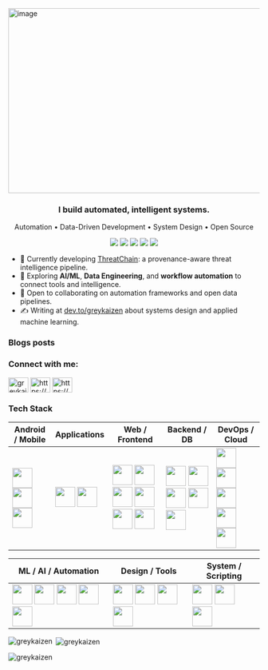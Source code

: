 <img width="1220" height="370" alt="image" src="https://github.com/user-attachments/assets/a5a1c8d4-08ea-473c-bbca-a827c1672423" />

<!--
**greykaizen/greykaizen** is a ✨ _special_ ✨ repository because its `README.md` (this file) appears on your GitHub profile.

Here are some ideas to get you started:

- 🔭 I’m currently working on ...
- 🌱 I’m currently learning ...
- 👯 I’m looking to collaborate on ...
- 🤔 I’m looking for help with ...
- 💬 Ask me about ...
- 📫 How to reach me: ...
- 😄 Pronouns: ...
- ⚡ Fun fact: ...
<h1 align="center">Hi 👋, I'm Syed Ali</h1>
-->
<h3 align="center">I build automated, intelligent systems.</h3>
<p align="center">
Automation • Data-Driven Development • System Design • Open Source
</p>

<p align="center">
  <a href="https://linkedin.com/in/greykaizen"><img src="https://img.shields.io/badge/-LinkedIn-0077B5?style=flat-square&logo=linkedin&logoColor=white" /></a>
  <a href="https://twitter.com/greykaizen"><img src="https://img.shields.io/badge/-Twitter-1DA1F2?style=flat-square&logo=twitter&logoColor=white" /></a>
  <a href="mailto:hello@greykaizen.com"><img src="https://img.shields.io/badge/-Email-D14836?style=flat-square&logo=gmail&logoColor=white" /></a>
  <a href="https://greykaizen.dev"><img src="https://img.shields.io/badge/-Portfolio-FF5722?style=flat-square&logo=google-chrome&logoColor=white" /></a>
  <a href="https://dev.to/greykaizen"><img src="https://img.shields.io/badge/-Blog-FFA500?style=flat-square&logo=rss&logoColor=white" /></a>
</p>

- 🧠 Currently developing [ThreatChain](https://github.com/greykaizen/ThreatChain): a provenance-aware threat intelligence pipeline.  
- 🧩 Exploring **AI/ML**, **Data Engineering**, and **workflow automation** to connect tools and intelligence.  
- 🤝 Open to collaborating on automation frameworks and open data pipelines.  
- ✍️ Writing at [dev.to/greykaizen](https://dev.to/greykaizen) about systems design and applied machine learning.
<!--

<h3 align="center">i develop softwares, automate workflows and design </h3>

- 🔭 I’m currently working on [ThreatChain](https://github.com/greykaizen/ThreatChain)

- 🌱 I’m currently learning **AI/ML, DataScience, Automating Workflows.**

- 👯 I’m looking to collaborate on [tur](https://github.com/greykaizen/tur)

- 📝 I regularly write articles on [https://dev.to/greykaizen](https://dev.to/greykaizen)
-->
### Blogs posts
<!-- BLOG-POST-LIST:START -->
<!-- BLOG-POST-LIST:END -->

<h3 align="left">Connect with me:</h3>
<p align="left">
<a href="https://github.com/greykaizen" target="blank"><img align="center" src="https://raw.githubusercontent.com/rahuldkjain/github-profile-readme-generator/master/src/images/icons/Social/github.svg" alt="greykaizen" height="30" width="40" /></a>
<a href="https://dev.to/https://dev.to/greykaizen" target="blank"><img align="center" src="https://raw.githubusercontent.com/rahuldkjain/github-profile-readme-generator/master/src/images/icons/Social/devto.svg" alt="https://dev.to/greykaizen" height="30" width="40" /></a>
<a href="https://linkedin.com/in/https://www.linkedin.com/in/alisyed107/" target="blank"><img align="center" src="https://raw.githubusercontent.com/rahuldkjain/github-profile-readme-generator/master/src/images/icons/Social/linked-in-alt.svg" alt="https://www.linkedin.com/in/alisyed107/" height="30" width="40" /></a>
</p>

### Tech Stack

| Android / Mobile | Applications | Web / Frontend | Backend / DB | DevOps / Cloud |
|-----------------|-------------|----------------|--------------|----------------|
| <img src="https://skillicons.dev/icons?i=androidstudio" width="40"/> <img src="https://skillicons.dev/icons?i=flutter" width="40"/> <img src="https://skillicons.dev/icons?i=kotlin" width="40"/> | <img src="https://skillicons.dev/icons?i=rust" width="40"/> <img src="https://skillicons.dev/icons?i=tauri" width="40"/> | <img src="https://skillicons.dev/icons?i=html" width="40"/> <img src="https://skillicons.dev/icons?i=css" width="40"/> <img src="https://skillicons.dev/icons?i=js" width="40"/> <img src="https://skillicons.dev/icons?i=react" width="40"/> <img src="https://skillicons.dev/icons?i=nextjs" width="40"/> <img src="https://skillicons.dev/icons?i=ts" width="40"/> | <img src="https://skillicons.dev/icons?i=nodejs" width="40"/> <img src="https://skillicons.dev/icons?i=py" width="40"/> <img src="https://skillicons.dev/icons?i=mongodb" width="40"/> <img src="https://skillicons.dev/icons?i=mysql" width="40"/> <img src="https://skillicons.dev/icons?i=sqlite" width="40"/> | <img src="https://skillicons.dev/icons?i=docker" width="40"/> <img src="https://skillicons.dev/icons?i=kubernetes" width="40"/> <img src="https://skillicons.dev/icons?i=jenkins" width="40"/> <img src="https://skillicons.dev/icons?i=kafka" width="40"/> <img src="https://skillicons.dev/icons?i=redis" width="40"/> |

| ML / AI / Automation | Design / Tools | System / Scripting |
|--------------------|----------------|------------------|
| <img src="https://skillicons.dev/icons?i=pytorch" width="40"/> <img src="https://skillicons.dev/icons?i=tensorflow" width="40"/> <img src="https://skillicons.dev/icons?i=scikitlearn" width="40"/> <img src="https://cdn.simpleicons.org/huggingface" width="40"/> <img src="https://skillicons.dev/icons?i=selenium" width="40"/> | <img src="https://skillicons.dev/icons?i=figma" width="40"/> <img src="https://skillicons.dev/icons?i=illustrator" width="40"/> <img src="https://skillicons.dev/icons?i=xd" width="40"/> <img src="https://skillicons.dev/icons?i=postman" width="40"/> | <img src="https://skillicons.dev/icons?i=bash" width="40"/> <img src="https://skillicons.dev/icons?i=linux" width="40"/> <img src="https://skillicons.dev/icons?i=git" width="40"/> |



<p><img align="left" src="https://github-readme-stats.vercel.app/api/top-langs?username=greykaizen&show_icons=true&locale=en&layout=compact" alt="greykaizen" /></p>

<p>&nbsp;<img align="center" src="https://github-readme-stats.vercel.app/api?username=greykaizen&show_icons=true&locale=en" alt="greykaizen" /></p>

<p><img align="center" src="https://github-readme-streak-stats.herokuapp.com/?user=greykaizen&" alt="greykaizen" /></p>
